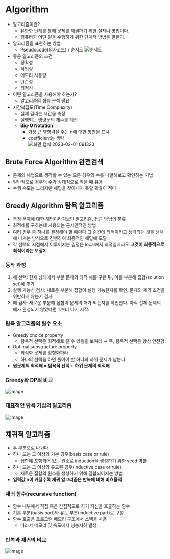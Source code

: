 # Algorithm
- 알고리즘이란?
  - 유한한 단계를 통해 문제를 해결하기 위한 절차나 방법이다. 
  - 컴퓨터가 어떤 일을 수행하기 위한 단계적 방법을 말한다.
- 알고리즘을 표현하는 방법
  - Pseudocode(의사코드) / 순서도
  ![순서도](https://user-images.githubusercontent.com/108309396/216204097-242c6129-4aa2-45e6-ab1a-da79ae4559c7.png)
- 좋은 알고리즘의 조건
  - 정확성
  - 작업량
  - 메모리 사용량
  - 단순성
  - 최적성
- 어떤 알고리즘을 사용해야 하는가?
  - 알고리즘의 성능 분석 필요
- 시간복잡도(Time Complexity)
  - 실제 걸리는 시간을 측정
  - 실행되는 명령문의 개수를 계산
  - **Big-O Notation**
    - 가장 큰 영향력을 주는 n에 대한 항만을 표시
    - coefficient는 생략  
![화면 캡처 2023-02-01 091323](https://user-images.githubusercontent.com/108309396/215913409-99f7bdbe-df18-4c25-ab29-427516c568a9.png)

## Brute Force Algorithm 완전검색
- 문제의 해법으로 생각할 수 있는 모든 경우의 수를 나열해보고 확인하는 기법
- 일반적으로 경우의 수가 상대적으로 작을 때 유용
- 수행 속도는 느리지만 해답을 찾아내지 못할 확률이 적다

## Greedy Algorithm 탐욕 알고리즘
- 특정 문제에 대한 해법이라기보단 알고리즘, 접근 방법의 분류
- 최적해를 구하는데 사용되는 근시안적인 방법
- 여러 경우 중 하나를 결정해야 할 때마다 그 순간에 최적이라고 생각되는 것을 선택해 나가는 방식으로 진행하여 최종적인 해답에 도달
- 각 선택의 시점에서 이루어지는 결정은 local에서 최적일지라도 **그것이 최종적으로 최적이라는 보장X**

### 동작 과정
1) 해 선택: 현재 상태에서 부분 문제의 최적 해를 구한 뒤, 이를 부분해 집합(solution set)에 추가
2) 실행 가능성 검사: 새로운 부분해 집합이 실행 가능한지를 확인. 문제의 제약 조건을 위반하지 않는지 검사
3) 해 검사: 새로운 부분해 집합이 문제의 해가 되는지를 확인한다. 아직 전체 문제의 해가 완성되지 않았다면 1.부터 다시 시작.

### 탐욕 알고리즘의 필수 요소
- Greedy choice property
  - 탐욕적 선택은 최적해로 갈 수 있음을 보여라 &rarr; 즉, 탐욕적 선택은 항상 안전함
- Optimal substructure property
  - 최적화 문제를 정형화하라
  - 하나의 선택을 하면 풀어야 할 하나의 하위 문제가 남는다.
- **원문제의 최적해 = 탐욕적 선택 + 하위 문제의 최적해**

### Greedy와 DP의 비교
![image](https://user-images.githubusercontent.com/108309396/228117647-1f26694f-92f0-48e6-895a-efb06921d85c.png)

### 대표적인 탐욕 기법의 알고리즘
![image](https://user-images.githubusercontent.com/108309396/228117706-ec87506e-25a2-4a60-9226-2d5cca9e8665.png)

## 재귀적 알고리즘
- 두 부분으로 나뉜다
- 하나 또는 그 이상의 기본 경우(basis case or rule)
  - 집합에 포함되어 있는 원소로 induction을 생성하기 위한 seed 역할
- 하나 또는 그 이상의 유도된 경우(inductive case or rule)
  - 새로운 집합의 원소를 생성하기 위해 결합되어지는 방법
- **입력값 n이 커질수록 재귀 알고리즘은 반복에 비해 비효율적**

### 재귀 함수(recursive function)
- 함수 내부에서 직접 혹은 간접적으로 자기 자신을 호출하는 함수
- 기본 부분(basis part)와 유도 부분(inductive part)로 구성
- 함수 호출은 프로그램 메모리 구조에서 스택을 사용
  - 따라서 메모리 및 속도에서 성능저하 발생

### 반복과 재귀의 비교
![image](https://user-images.githubusercontent.com/108309396/227825443-6f51c8ac-e47b-4288-a785-b277d62d9f7f.png)  
